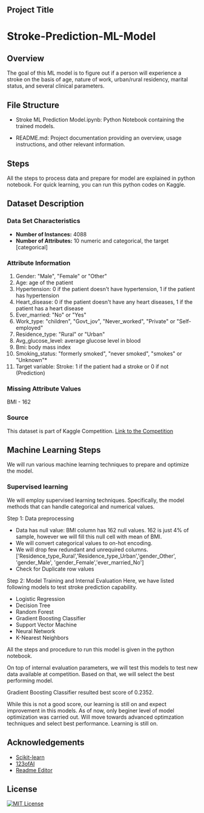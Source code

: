 
## Project Title

# Stroke-Prediction-ML-Model
## Overview

The goal of this ML model is to figure out if a person will experience a stroke on the basis of age, nature of work, urban/rural residency, marital status, and several clinical parameters.
## File Structure

- Stroke ML Prediction Model.ipynb: Python Notebook containing the trained models.

- README.md: Project documentation providing an overview, usage instructions, and other relevant information.
## Steps

All the steps to process data and prepare for model are explained in python notebook. For quick learning, you can run this python codes on Kaggle.
## Dataset Description

### Data Set Characteristics

- **Number of Instances:** 4088
- **Number of Attributes:** 10 numeric and categorical, the target [categorical]

### Attribute Information

1. Gender: "Male", "Female" or "Other"
2. Age: age of the patient
3. Hypertension: 0 if the patient doesn't have hypertension, 1 if the patient has hypertension
4. Heart_disease: 0 if the patient doesn't have any heart diseases, 1 if the patient has a heart disease
5. Ever_married: "No" or "Yes"
6. Work_type: "children", "Govt_jov", "Never_worked", "Private" or "Self-employed"
7. Residence_type: "Rural" or "Urban"
8. Avg_glucose_level: average glucose level in blood
9. Bmi: body mass index
10. Smoking_status: "formerly smoked", "never smoked", "smokes" or "Unknown"*
11. Target variable: Stroke: 1 if the patient had a stroke or 0 if not (Prediction)

### Missing Attribute Values

BMI - 162

### Source

This dataset is part of Kaggle Competition. [Link to the Competition](https://www.kaggle.com/competitions/stroke-prediction-by-123-of-ai-dec-2023/overview)
## **Machine Learning Steps** 

We will run various machine learning techniques to prepare and optimize the model.

### **Supervised learning**

We will employ supervised learning techniques. Specifically, the model methods that can handle categorical and numerical values.

Step 1: Data preprocessing
- Data has null value: BMI column has 162 null values. 162 is just 4% of sample, however we will fill this null cell with mean of BMI.
- We will convert categorical values to on-hot encoding.
- We will drop few redundant and unrequired columns. ['Residence_type_Rural','Residence_type_Urban','gender_Other', 'gender_Male', 'gender_Female','ever_married_No']
- Check for Duplicate row values

Step 2: Model Training and Internal Evaluation
Here, we have listed following models to test stroke prediction capability.
- Logistic Regression
- Decision Tree
- Random Forest
- Gradient Boosting Classifier
- Support Vector Machine
- Neural Network
- K-Nearest Neighbors

All the steps and procedure to run this model is given in the python notebook.

On top of internal evaluation parameters, we will test this models to test new data available at competition. Based on that, we will select the best performing model.

Gradient Boosting Classifier resulted best score of 0.2352.

While this is not a good score, our learning is still on and expect improvement in this models. As of now, only beginer level of model optimization was carried out. Will move towards advanced optimzation techniques and select best performance.
Learning is still on.
## Acknowledgements

 - [Scikit-learn](https://scikit-learn.org/stable/about.html)
 - [123ofAI](https://123ofai.com/)
 - [Readme Editor](https://readme.so/editor)
## License

[![MIT License](https://img.shields.io/badge/License-MIT-green.svg)](https://choosealicense.com/licenses/mit/)
